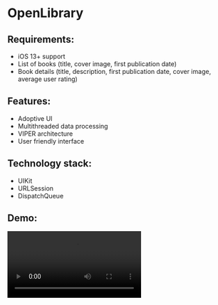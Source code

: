 # OpenLibrary

## Requirements:
* iOS 13+ support
* List of books (title, cover image, first publication date)
* Book details (title, description, first publication date, cover image, average user rating)

## Features:
* Adoptive UI
* Multithreaded data processing
* VIPER architecture
* User friendly interface

## Technology stack:
* UIKit
* URLSession
* DispatchQueue

## Demo:
<video src="https://user-images.githubusercontent.com/68143464/232217048-b5a1fa44-9415-428c-95dc-60bf339dc8e8.mp4" controls="controls" style="max-width: 730px;">
</video>
